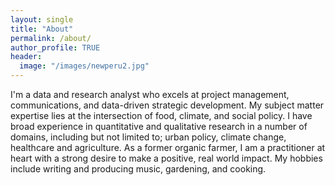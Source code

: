 ```yaml
---
layout: single
title: "About"
permalink: /about/
author_profile: TRUE
header:
  image: "/images/newperu2.jpg"
---
```


I'm a data and research analyst who excels at project management, communications, and data-driven strategic development. My subject matter expertise lies at the intersection of food, climate, and social policy. I have broad experience in quantitative and qualitative research in a number of domains, including but not limited to; urban policy, climate change, healthcare and agriculture. As a former organic farmer, I am a practitioner at heart with a strong desire to make a positive, real world impact. My hobbies include writing and producing music, gardening, and cooking.
